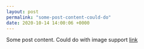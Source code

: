 ```yaml
---
layout: post
permalink: "some-post-content-could-do"
date: 2020-10-14 14:00:06 +0000
---
```


Some post content. Could do with image support [link](https://example.com)
